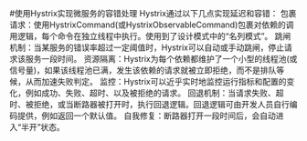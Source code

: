 #使用Hystrix实现微服务的容错处理
Hystrix通过以下几点实现延迟和容错：
包裹请求：使用HystrixCommand(或HystrixObservableCommand)包裹对依赖的调用逻辑，每个命令在独立线程中执行。使用到了设计模式中的“名列模式”。
跳闸机制：当某服务的错误率超过一定阈值时，Hystrix可以自动或手动跳闸，停止请求该服务一段时间。
资源隔离：Hystrix为每个依赖都维护了一个小型的线程池(或信号量)，如果该线程池已满，发生该依赖的请求就被立即拒绝，而不是排队等候，从而加速失败判定。
监控：Hystrix可以近乎实时地监控运行指标和配置的变化，例如成功、失败、超时、以及被拒绝的请求。
回退机制：当请求失败、超时、被拒绝，或当断路器被打开时，执行回退逻辑。回退逻辑可由开发人员自行编码提供，例如返回一个默认值。
自我修复：断路器打开一段时间后，会自动进入“半开”状态。